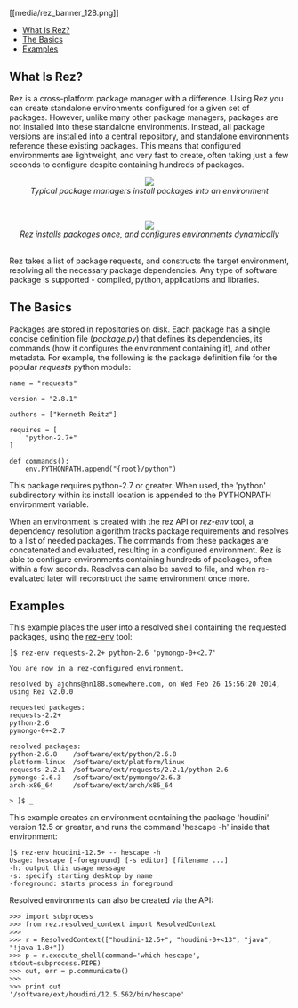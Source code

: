 [[media/rez_banner_128.png]]

- [What Is Rez?](#what-is-rez)
- [The Basics](#the-basics)
- [Examples](#examples)


## What Is Rez?

Rez is a cross-platform package manager with a difference. Using Rez you can create
standalone environments configured for a given set of packages. However, unlike many
other package managers, packages are not installed into these standalone environments.
Instead, all package versions are installed into a central repository, and standalone
environments reference these existing packages. This means that configured environments
are lightweight, and very fast to create, often taking just a few seconds to configure
despite containing hundreds of packages.

<p align="center">
<a href="https://github.com/nerdvegas/rez/wiki/media/other_pkg_mgr.png">
<img src="https://github.com/nerdvegas/rez/wiki/media/other_pkg_mgr.png"></a>
<br><i>Typical package managers install packages into an environment</i>
</p>

<br>
<p align="center">
<a href="https://github.com/nerdvegas/rez/wiki/media/rez_pkg_mgr.png">
<img src="https://github.com/nerdvegas/rez/wiki/media/rez_pkg_mgr.png"></a>
<br><i>Rez installs packages once, and configures environments dynamically</i>
</p>

<br>
Rez takes a list of package requests, and constructs the target environment, resolving
all the necessary package dependencies. Any type of software package is supported -
compiled, python, applications and libraries.


## The Basics

Packages are stored in repositories on disk. Each package has a single concise
definition file (*package.py*) that defines its dependencies, its commands (how it
configures the environment containing it), and other metadata. For example, the
following is the package definition file for the popular *requests* python module:

    name = "requests"

    version = "2.8.1"

    authors = ["Kenneth Reitz"]

    requires = [
        "python-2.7+"
    ]

    def commands():
        env.PYTHONPATH.append("{root}/python")

This package requires python-2.7 or greater. When used, the 'python' subdirectory
within its install location is appended to the PYTHONPATH environment variable.

When an environment is created with the rez API or *rez-env* tool, a dependency
resolution algorithm tracks package requirements and resolves to a list of needed
packages. The commands from these packages are concatenated and evaluated, resulting
in a configured environment. Rez is able to configure environments containing
hundreds of packages, often within a few seconds. Resolves can also be saved to file,
and when re-evaluated later will reconstruct the same environment once more.


## Examples

This example places the user into a resolved shell containing the requested packages,
using the [rez-env](https://github.com/nerdvegas/rez/wiki/Command-Line-Tools#rez-env) tool:

    ]$ rez-env requests-2.2+ python-2.6 'pymongo-0+<2.7'

    You are now in a rez-configured environment.

    resolved by ajohns@nn188.somewhere.com, on Wed Feb 26 15:56:20 2014, using Rez v2.0.0

    requested packages:
    requests-2.2+
    python-2.6
    pymongo-0+<2.7

    resolved packages:
    python-2.6.8    /software/ext/python/2.6.8
    platform-linux  /software/ext/platform/linux
    requests-2.2.1  /software/ext/requests/2.2.1/python-2.6
    pymongo-2.6.3   /software/ext/pymongo/2.6.3
    arch-x86_64     /software/ext/arch/x86_64

    > ]$ _

This example creates an environment containing the package 'houdini' version 12.5
or greater, and runs the command 'hescape -h' inside that environment:

    ]$ rez-env houdini-12.5+ -- hescape -h
    Usage: hescape [-foreground] [-s editor] [filename ...]
    -h: output this usage message
    -s: specify starting desktop by name
    -foreground: starts process in foreground

Resolved environments can also be created via the API:

    >>> import subprocess
    >>> from rez.resolved_context import ResolvedContext
    >>>
    >>> r = ResolvedContext(["houdini-12.5+", "houdini-0+<13", "java", "!java-1.8+"])
    >>> p = r.execute_shell(command='which hescape', stdout=subprocess.PIPE)
    >>> out, err = p.communicate()
    >>>
    >>> print out
    '/software/ext/houdini/12.5.562/bin/hescape'
